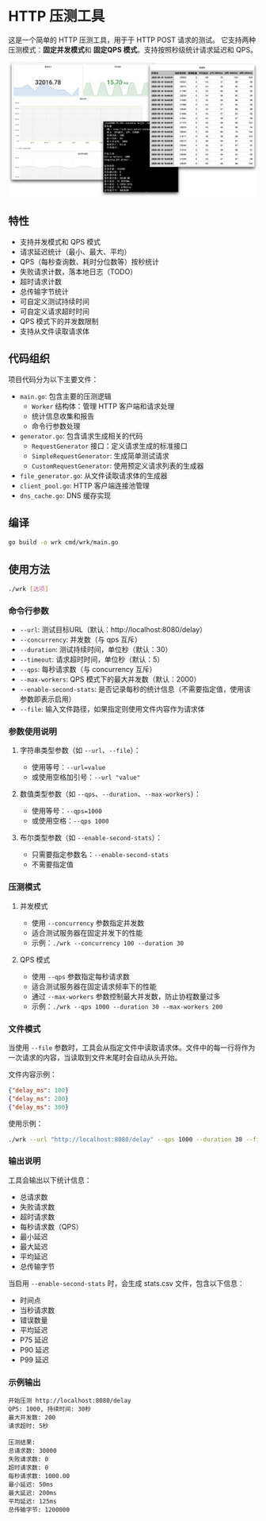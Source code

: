 # HTTP 压测工具

这是一个简单的 HTTP 压测工具，用于于 HTTP POST 请求的测试。
它支持两种压测模式：**固定并发模式**和 **固定QPS 模式**。支持按照秒级统计请求延迟和 QPS。

![effect](images/effect.png)

## 特性

- 支持并发模式和 QPS 模式
- 请求延迟统计（最小、最大、平均）
- QPS（每秒查询数、耗时分位数等）按秒统计
- 失败请求计数，落本地日志（TODO）
- 超时请求计数
- 总传输字节统计
- 可自定义测试持续时间
- 可自定义请求超时时间
- QPS 模式下的并发数限制
- 支持从文件读取请求体

## 代码组织

项目代码分为以下主要文件：

- `main.go`: 包含主要的压测逻辑
  - `Worker` 结构体：管理 HTTP 客户端和请求处理
  - 统计信息收集和报告
  - 命令行参数处理
- `generator.go`: 包含请求生成相关的代码
  - `RequestGenerator` 接口：定义请求生成的标准接口
  - `SimpleRequestGenerator`: 生成简单测试请求
  - `CustomRequestGenerator`: 使用预定义请求列表的生成器
- `file_generator.go`: 从文件读取请求体的生成器
- `client_pool.go`: HTTP 客户端连接池管理
- `dns_cache.go`: DNS 缓存实现

## 编译

```bash
go build -o wrk cmd/wrk/main.go
```

## 使用方法

```bash
./wrk [选项]
```

### 命令行参数

- `--url`: 测试目标URL（默认：http://localhost:8080/delay）
- `--concurrency`: 并发数（与 qps 互斥）
- `--duration`: 测试持续时间，单位秒（默认：30）
- `--timeout`: 请求超时时间，单位秒（默认：5）
- `--qps`: 每秒请求数（与 concurrency 互斥）
- `--max-workers`: QPS 模式下的最大并发数（默认：2000）
- `--enable-second-stats`: 是否记录每秒的统计信息（不需要指定值，使用该参数即表示启用）
- `--file`: 输入文件路径，如果指定则使用文件内容作为请求体

### 参数使用说明

1. 字符串类型参数（如 `--url`、`--file`）：
   - 使用等号：`--url=value`
   - 或使用空格加引号：`--url "value"`

2. 数值类型参数（如 `--qps`、`--duration`、`--max-workers`）：
   - 使用等号：`--qps=1000`
   - 或使用空格：`--qps 1000`

3. 布尔类型参数（如 `--enable-second-stats`）：
   - 只需要指定参数名：`--enable-second-stats`
   - 不需要指定值

### 压测模式

1. 并发模式
   - 使用 `--concurrency` 参数指定并发数
   - 适合测试服务器在固定并发下的性能
   - 示例：`./wrk --concurrency 100 --duration 30`

2. QPS 模式
   - 使用 `--qps` 参数指定每秒请求数
   - 适合测试服务器在固定请求频率下的性能
   - 通过 `--max-workers` 参数控制最大并发数，防止协程数量过多
   - 示例：`./wrk --qps 1000 --duration 30 --max-workers 200`

### 文件模式

当使用 `--file` 参数时，工具会从指定文件中读取请求体。文件中的每一行将作为一次请求的内容，当读取到文件末尾时会自动从头开始。

文件内容示例：
```json
{"delay_ms": 100}
{"delay_ms": 200}
{"delay_ms": 300}
```

使用示例：
```bash
./wrk --url "http://localhost:8080/delay" --qps 1000 --duration 30 --file "requests.txt"
```

### 输出说明

工具会输出以下统计信息：
- 总请求数
- 失败请求数
- 超时请求数
- 每秒请求数（QPS）
- 最小延迟
- 最大延迟
- 平均延迟
- 总传输字节

当启用 `--enable-second-stats` 时，会生成 stats.csv 文件，包含以下信息：
- 时间点
- 当秒请求数
- 错误数量
- 平均延迟
- P75 延迟
- P90 延迟
- P99 延迟

### 示例输出

```
开始压测 http://localhost:8080/delay
QPS: 1000, 持续时间: 30秒
最大并发数: 200
请求超时: 5秒

压测结果:
总请求数: 30000
失败请求数: 0
超时请求数: 0
每秒请求数: 1000.00
最小延迟: 50ms
最大延迟: 200ms
平均延迟: 125ms
总传输字节: 1200000
``` 